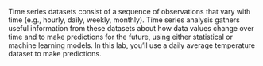 Time series datasets consist of a sequence of observations that vary with time (e.g., hourly, daily, weekly, monthly). Time series analysis gathers useful information from these datasets about how data values change over time and to make predictions for the future, using either statistical or machine learning models. In this lab, you’ll use a daily average temperature dataset to make predictions.
